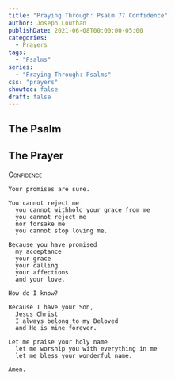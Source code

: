 ```yaml
---
title: "Praying Through: Psalm 77 Confidence"
author: Joseph Louthan
publishDate: 2021-06-08T00:00:00-05:00
categories:
  - Prayers
tags:
  - "Psalms"
series:
  - "Praying Through: Psalms"
css: "prayers"
showtoc: false
draft: false
---
```

## The Psalm


## The Prayer

<div style="font-variant: small-caps;">
Confidence
</div>

```text
Your promises are sure.

You cannot reject me
  you cannot withhold your grace from me
  you cannot reject me
  nor forsake me
  you cannot stop loving me.

Because you have promised
  my acceptance
  your grace
  your calling
  your affections
  and your love.

How do I know?

Because I have your Son,
  Jesus Christ
  I always belong to my Beloved
  and He is mine forever.

Let me praise your holy name
  let me worship you with everything in me
  let me bless your wonderful name.

Amen.
```
